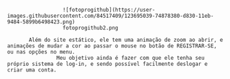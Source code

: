                       ![fotoprogithub](https://user-images.githubusercontent.com/84517409/123695039-74878380-d830-11eb-9484-5899b6498423.png)
                      fotoprogithub2.png
                      
           Além do site estático, ele tem uma animação de zoom ao abrir, e animações de mudar a cor ao passar o mouse no botão de REGISTRAR-SE, ou nas opções no menu.
                    Meu objetivo ainda é fazer com que ele tenha seu próprio sistema de log-in, e sendo possível facilmente deslogar e criar uma conta.

